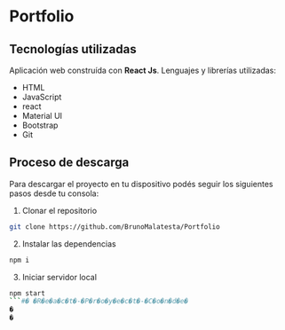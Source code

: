 # Portfolio

## Tecnologías utilizadas

Aplicación web construída con **React Js**. Lenguajes y librerías utilizadas:

* HTML
* JavaScript
* react
* Material UI
* Bootstrap
* Git


## Proceso de descarga

Para descargar el proyecto en tu dispositivo podés seguir los siguientes pasos desde tu consola:

1) Clonar el repositorio
```bash
git clone https://github.com/BrunoMalatesta/Portfolio
```

2) Instalar las dependencias
```bash
npm i
```

3) Iniciar servidor local
```bash
npm start
```#� �R�e�a�c�t�-�P�r�o�y�e�c�t�-�C�o�n�d�e�
�
�
